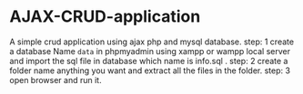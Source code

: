 # AJAX-CRUD-application
A simple crud application using ajax php and mysql database.
step: 1
create a database Name `data` in phpmyadmin using xampp or wampp local server and import the sql file in database which name is info.sql .
step: 2
create a folder name anything you want and extract all the files in the folder.
step: 3
open browser and run it.

